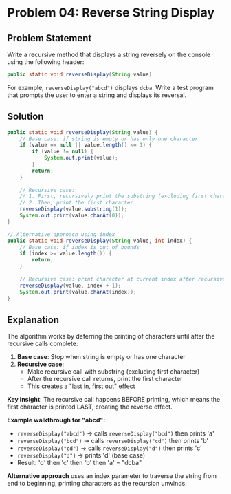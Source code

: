 # Problem 04: Reverse String Display

## Problem Statement

Write a recursive method that displays a string reversely on the console using the following header:
```java
public static void reverseDisplay(String value)
```

For example, `reverseDisplay("abcd")` displays `dcba`. Write a test program that prompts the user to enter a string and displays its reversal.

## Solution

```java
public static void reverseDisplay(String value) {
    // Base case: if string is empty or has only one character
    if (value == null || value.length() <= 1) {
        if (value != null) {
            System.out.print(value);
        }
        return;
    }
    
    // Recursive case: 
    // 1. First, recursively print the substring (excluding first character)
    // 2. Then, print the first character
    reverseDisplay(value.substring(1));
    System.out.print(value.charAt(0));
}

// Alternative approach using index
public static void reverseDisplay(String value, int index) {
    // Base case: if index is out of bounds
    if (index >= value.length()) {
        return;
    }
    
    // Recursive case: print character at current index after recursive call
    reverseDisplay(value, index + 1);
    System.out.print(value.charAt(index));
}
```

## Explanation

The algorithm works by deferring the printing of characters until after the recursive calls complete:

1. **Base case**: Stop when string is empty or has one character
2. **Recursive case**:
   - Make recursive call with substring (excluding first character)
   - After the recursive call returns, print the first character
   - This creates a "last in, first out" effect

**Key insight**: The recursive call happens BEFORE printing, which means the first character is printed LAST, creating the reverse effect.

**Example walkthrough for "abcd":**
- `reverseDisplay("abcd")` → calls `reverseDisplay("bcd")` then prints 'a'
- `reverseDisplay("bcd")` → calls `reverseDisplay("cd")` then prints 'b'  
- `reverseDisplay("cd")` → calls `reverseDisplay("d")` then prints 'c'
- `reverseDisplay("d")` → prints 'd' (base case)
- Result: 'd' then 'c' then 'b' then 'a' = "dcba"

**Alternative approach** uses an index parameter to traverse the string from end to beginning, printing characters as the recursion unwinds.
